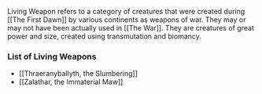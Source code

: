 Living Weapon refers to a category of creatures that were created during [[The First Dawn]] by various continents as weapons of war. They may or may not have been actually used in [[The War]]. They are creatures of great power and size, created using transmutation and biomancy. 

### List of Living Weapons
- [[Thraeranyballyth, the Slumbering]]
- [[Zalathar, the Immaterial Maw]]